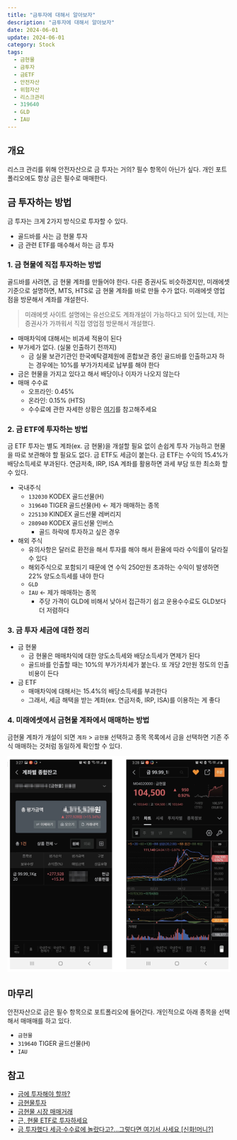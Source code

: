 ```yaml
---
title: "금투자에 대해서 알아보자"
description: "금투자에 대해서 알아보자"
date: 2024-06-01
update: 2024-06-01
category: Stock
tags:
  - 금현물
  - 금투자
  - 금ETF
  - 안전자산
  - 위험자산
  - 리스크관리
  - 319640
  - GLD
  - IAU
---
```


## 개요

리스크 관리를 위해 안전자산으로 금 투자는 거의? 필수 항목이 아닌가 싶다. 개인 포트폴리오에도 항상 금은 필수로 매매한다.

## 금 투자하는 방법

금 투자는 크게 2가지 방식으로 투자할 수 있다.

- 골드바를 사는 금 현물 투자
- 금 관련 ETF를 매수해서 하는 금 투자

### 1. 금 현물에 직접 투자하는 방법

골드바를 사려면, 금 현물 계좌를 만들어야 한다. 다른 증권사도 비슷하겠지만, 미래에셋 기준으로 설명하면, MTS, HTS로 금 현물 계좌를 바로 만들 수가 없다. 미래에셋 영업점을 방문해서 계좌를 개설한다.

> 미래에셋 사이트 설명에는 유선으로도 계좌개설이 가능하다고 되어 있는데, 저는 증권사가 가까워서 직접 영업점 방문해서 개설했다.
>

- 매매차익에 대해서는 비과세 적용이 된다
- 부가세가 없다. (실물 인출하기 전까지)
  - 금 실물 보관기관인 한국예탁결제원에 혼합보관 중인 골드바를 인출하고자 하는 경우에는 10%를 부가가치세로 납부를 해야 한다
- 금은 현물을 가지고 있다고 해서 배당이나 이자가 나오지 않는다
- 매매 수수료
  - 오프라인: 0.45%
  - 온라인: 0.15% (HTS)
  - 수수료에 관한 자세한 상황은 [여기](https://securities.miraeasset.com/hki/hki3032/n02.do)를 참고해주세요

### 2. 금 ETF에 투자하는 방법

금 ETF 투자는 별도 계좌(ex. 금 현물)을 개설할 필요 없이 손쉽게 투자 가능하고 현물을 따로 보관해야 할 필요도 없다. 금 ETF도 세금이 붙는다. 금 ETF는 수익의 15.4%가 배당소득세로 부과된다. 연금저축, IRP, ISA 계좌를 활용하면 과세 부담 또한 최소화 할 수 있다.

- 국내주식
  - `132030` KODEX 골드선물(H)
  - `319640` TIGER 골드선물(H) ← 제가 매매하는 종목
  - `225130` KINDEX 골드선물 레버리지
  - `280940` KODEX 골드선물 인버스
    - 골드 하락에 투자하고 싶은 경우
- 해외 주식
  - 유의사항은 달러로 환전을 해서 투자를 해야 해서 환율에 따라 수익률이 달라질 수 있다
  - 해외주식으로 포함되기 때문에 연 수익 250만원 초과하는 수익이 발생하면 22% 양도소득세를 내야 한다
  - `GLD`
  - `IAU` ← 제가 매매하는 종목
    - 주당 가격이 GLD에 비해서 낮아서 접근하기 쉽고 운용수수료도 GLD보다 더 저렴하다

### 3. 금 투자 세금에 대한 정리

- 금 현물
  - 금 현물은 매매차익에 대한 양도소득세와 배당소득세가 면제가 된다
  - 골드바를 인출할 때는 10%의 부가가치세가 붙는다. 또 개당 2만원 정도의 인출 비용이 든다
- 금 ETF
  - 매매차익에 대해서는 15.4%의 배당소득세를 부과한다
  - 그래서, 세금 해택을 받는 계좌(ex. 연금저축, IRP, ISA)를 이용하는 게 좋다

### 4. 미래에셋에서 금현물 계좌에서 매매하는 방법

금현물 계좌가 개설이 되면 `계좌` > `금현물` 선택하고 종목 목록에서 금을 선택하면 기존 주식 매매하는 것처럼 동일하게 확인할 수 있다.

![금현물 매수하는 방법](image-20240601171626869.png)

## 마무리

안전자산으로 금은 필수 항목으로 포트폴리오에 들어간다. 개인적으로 아래 종목을 선택해서 매매매를 하고 있다.

- `금현물`
- `319640` TIGER 골드선물(H)
- `IAU`

## 참고

- [금에 투자해야 할까?](https://brunch.co.kr/@code-investor/7)
- [금현물투자](https://securities.miraeasset.com/imf/300/imf701.do)
- [금현물 시장 매매거래](https://securities.miraeasset.com/hki/hki3032/n02.do)
- [근, 현물 ETF로 투자하세요](https://www.frism.io/geum/)
- [금 투자했다 세금·수수료에 놀랐다고?…그렇다면 여기서 사세요 [신화!머니?]](https://www.mk.co.kr/news/stock/10649867)